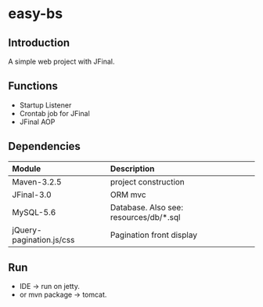 # easy-bs

Introduction
---
 A simple web project with JFinal.

Functions
---
* Startup Listener
* Crontab job for JFinal 
* JFinal AOP

Dependencies
---
|Module	|Description	|
|:---	|:---	|
|Maven-3.2.5	|project construction	|
|JFinal-3.0 |ORM mvc |
|MySQL-5.6  | Database. Also see: resources/db/*.sql|
|jQuery-pagination.js/css |Pagination front display  |

Run
---
* IDE -> run on jetty.
* or mvn package -> tomcat.

